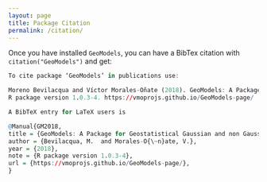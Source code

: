 ```yaml
---
layout: page
title: Package Citation
permalink: /citation/
---
```



Once you have installed `GeoModels`, you can have a BibTex citation with `citation("GeoModels")` and get:

```R
To cite package ‘GeoModels’ in publications use:

Moreno Bevilacqua and Víctor Morales-Oñate (2018). GeoModels: A Package for Geostatistical Gaussian and non Gaussian Data Analysis.
R package version 1.0.3-4. https://vmoprojs.github.io/GeoModels-page/

A BibTeX entry for LaTeX users is

@Manual{GM2018,
title = {GeoModels: A Package for Geostatistical Gaussian and non Gaussian Data Analysis},
author = {Bevilacqua, M.  and Morales-O{\~n}ate, V.},
year = {2018},
note = {R package version 1.0.3-4},
url = {https://vmoprojs.github.io/GeoModels-page/},
}
```
